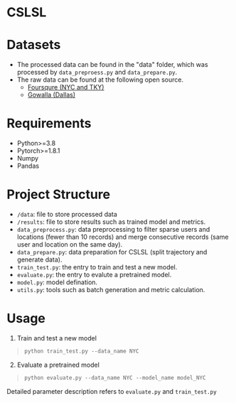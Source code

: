 # CSLSL


# Datasets
- The processed data can be found in the "data" folder, which was processed by ```data_preproess.py``` and ```data_prepare.py```.
- The raw data can be found at the following open source.
    - [Foursqure (NYC and TKY)](https://sites.google.com/site/yangdingqi/home/foursquare-dataset?authuser=0) 
    - [Gowalla (Dallas)](https://snap.stanford.edu/data/loc-gowalla.html)
    
# Requirements
- Python>=3.8
- Pytorch>=1.8.1
- Numpy
- Pandas


# Project Structure
- ```/data```: file to store processed data
- ```/results```: file to store results such as trained model and metrics.
- ```data_preprocess.py```: data preprocessing to filter sparse users and locations (fewer than 10 records) and merge consecutive records (same user and location on the same day).
- ```data_prepare.py```: data preparation for CSLSL (split trajectory and generate data).
- ```train_test.py```: the entry to train and test a new model.
- ```evaluate.py```: the entry to evalute a pretrained model.
- ```model.py```: model defination.
- ```utils.py```: tools such as batch generation and metric calculation.




# Usage
1. Train and test a new model
> ```python
> python train_test.py --data_name NYC 
> ```

2. Evaluate a pretrained model
> ```python
> python evaluate.py --data_name NYC --model_name model_NYC
> ```

Detailed parameter description refers to ```evaluate.py``` and ```train_test.py```
